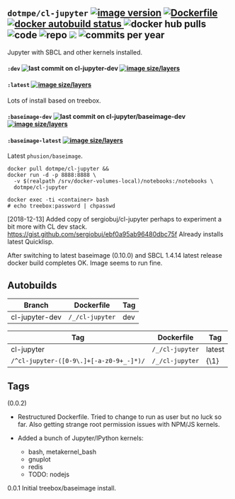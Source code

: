 ## ``dotmpe/cl-jupyter`` [![image version](https://images.microbadger.com/badges/version/dotmpe/cl-jupyter.svg)](https://microbadger.com/images/dotmpe/cl-jupyter "microbadger.com version metadata") [ ![Dockerfile](https://img.shields.io/badge/Dockerfile-GitHub-blue.svg) ](https://github.com/dotmpe/x-docker/blob/master/_/cl-jupyter/Dockerfile) [ ![docker autobuild status](https://img.shields.io/docker/build/dotmpe/cl-jupyter.svg) ](https://cloud.docker.com/repository/docker/dotmpe/cl-jupyter) ![docker hub pulls](https://img.shields.io/docker/pulls/dotmpe/cl-jupyter.svg) ![code](https://img.shields.io/github/languages/code-size/dotmpe/x-docker.svg) ![repo](https://img.shields.io/github/repo-size/dotmpe/x-docker.svg) ![](https://img.shields.io/maintenance/yes/2018.svg) ![commits per year](https://img.shields.io/github/commit-activity/y/dotmpe/x-docker.svg)

Jupyter with SBCL and other kernels installed.

#### ``:dev`` ![last commit on cl-jupyter-dev](https://img.shields.io/github/last-commit/dotmpe/x-docker/cl-jupyter-dev.svg) [ ![image size/layers](https://images.microbadger.com/badges/image/dotmpe/cl-jupyter:dev.svg) ](https://microbadger.com/images/dotmpe/cl-jupyter:dev "microbadger.com")
#### ``:latest`` [![image size/layers](https://images.microbadger.com/badges/image/dotmpe/cl-jupyter.svg)](https://microbadger.com/images/dotmpe/cl-jupyter "microbadger.com image metadata")

Lots of install based on treebox.

#### ``:baseimage-dev`` ![last commit on cl-jupyter/baseimage-dev](https://img.shields.io/github/last-commit/dotmpe/x-docker/cl-jupyter/baseimage-dev.svg) [ ![image size/layers](https://images.microbadger.com/badges/image/dotmpe/cl-jupyter:baseimage-dev.svg) ](https://microbadger.com/images/dotmpe/cl-jupyter:baseimage-dev "microbadger.com")
#### ``:baseimage-latest`` [![image size/layers](https://images.microbadger.com/badges/image/dotmpe/cl-jupyter:baseimage-latest.svg)](https://microbadger.com/images/dotmpe/cl-jupyter:baseimage-latest "microbadger.com image metadata")

Latest ``phusion/baseimage``.


```
docker pull dotmpe/cl-jupyter &&
docker run -d -p 8888:8888 \
  -v $(realpath /srv/docker-volumes-local)/notebooks:/notebooks \
  dotmpe/cl-jupyter
```
```
docker exec -ti <container> bash
# echo treebox:password | chpasswd
```

[2018-12-13] Added copy of sergiobuj/cl-jupyter perhaps to experiment a bit more with CL dev stack.
<https://gist.github.com/sergiobuj/ebf0a95ab96480dbc75f>
Already installs latest Quicklisp.

After switching to latest baseimage (0.10.0) and SBCL 1.4.14 latest release
docker build completes OK. Image seems to run fine.


## Autobuilds
Branch           | Dockerfile                   | Tag
---------------- | -----------------------------| ----------------------------
cl-jupyter-dev   | ``/_/cl-jupyter``            | dev

Tag                                             | Dockerfile        | Tag
----------------------------------------------- | ------------------| --------
cl-jupyter                                      | ``/_/cl-jupyter`` | latest
``/^cl-jupyter-([0-9\.]+[-a-z0-9+_-]*)/``       | ``/_/cl-jupyter`` | {\1}

## Tags
(0.0.2)
  - Restructured Dockerfile. Tried to change to run as user but no luck so far.
    Also getting strange root permission issues with NPM/JS kernels.
  - Added a bunch of Jupyter/IPython kernels:

    - bash, metakernel_bash
    - gnuplot
    - redis
    - TODO: nodejs

0.0.1
  Initial treebox/baseimage install.
